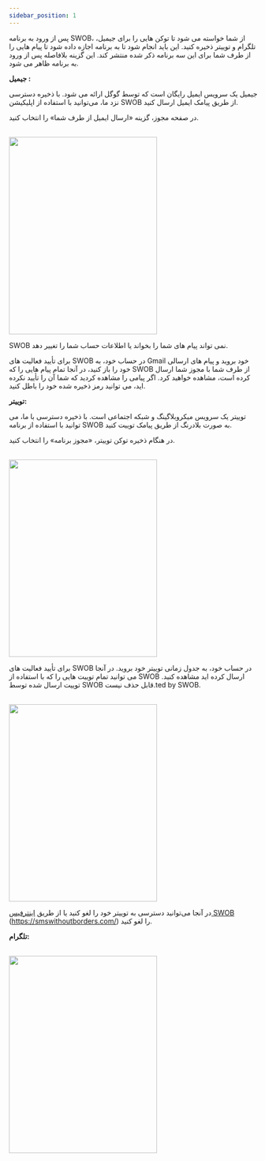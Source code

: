```yaml
---
sidebar_position: 1
---
```


پس از ورود به برنامه SWOB، از شما خواسته می شود تا توکن هایی را برای جیمیل، تلگرام و توییتر ذخیره کنید. این باید انجام شود تا به برنامه اجازه داده شود تا پیام هایی را از طرف شما برای این سه برنامه ذکر شده منتشر کند. این گزینه بلافاصله پس از ورود به برنامه ظاهر می شود.

**جیمیل :**

جیمیل یک سرویس ایمیل رایگان است که توسط گوگل ارائه می شود. با ذخیره دسترسی نزد ما، می‌توانید با استفاده از اپلیکیشن SWOB از طریق پیامک ایمیل ارسال کنید.

در صفحه مجوز، گزینه «ارسال ایمیل از طرف شما» را انتخاب کنید.

<br/>
<img src="/img/Gmail-Access.png" height="400" width="300" />
<br/>


SWOB نمی تواند پیام های شما را بخواند یا اطلاعات حساب شما را تغییر دهد.

برای تأیید فعالیت های SWOB در حساب خود، به Gmail خود بروید و پیام های ارسالی خود را باز کنید، در آنجا تمام پیام هایی را که SWOB از طرف شما با مجوز شما ارسال کرده است، مشاهده خواهید کرد. اگر پیامی را مشاهده کردید که شما آن را تأیید نکرده اید، می توانید رمز ذخیره شده خود را باطل کنید.

**توییتر:** 

توییتر یک سرویس میکروبلاگینگ و شبکه اجتماعی است. با ذخیره دسترسی با ما، می توانید با استفاده از برنامه SWOB به صورت بلادرنگ از طریق پیامک توییت کنید.

در هنگام ذخیره توکن توییتر، «مجوز برنامه» را انتخاب کنید.

<br/>
<img src="/img/Twitter_Access.png" height="400" width="300" />
<br/>

برای تأیید فعالیت های SWOB در حساب خود، به جدول زمانی توییتر خود بروید. در آنجا می توانید تمام توییت هایی را که با استفاده از SWOB ارسال کرده اید مشاهده کنید. توییت ارسال شده توسط SWOB قابل حذف نیست.ted by SWOB.

<br/>
<img src="img/Twitter-Things.png" height="400" width="300" />
<br/>

<!--need to add the correct link on revoke token-->
در آنجا می‌توانید دسترسی به توییتر خود را لغو کنید یا از طریق [اینترفیس SWOB](https://smswithoutborders.com/login) (https://smswithoutborders.com/) را لغو کنید.

**تلگرام:**
<!--
Telegram is a free cross platform, cloud based instant messaging service. By storing access with us, you will be able to send messages by SMS using the SWOB app.

On storing your Telegram token, Telegram sends you a verification code in your telegram inbox.

After code verification Telegram informs you that SWOB now has access to your account.

SWOB has access to only send messages on your behalf. We cannot read your messages or modify your account information.
To verify SWOB activities on your account. Open your telegram app and check sent messages. Every message you publish to telegram using SWOB will be visible there.

If you are not sure of some messages go to your Telegram account settings and devices, there you can
Terminate the session or  you revoke through the SWOB interface.
-->


<br/>
<img src="/img/Telegram-Access.png" height="400" width="300" />
<br/>

